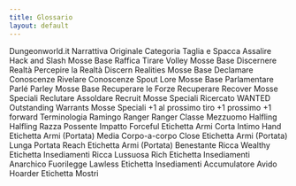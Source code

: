 ```yaml
---
title: Glossario
layout: default
---
```

<div class="panel panel-primary">
<div class="panel-heading>Glossario delle differenze con l'edizione di Narrattiva</div>
<table class="table table-condensed table-striped table-responsive">
	<tr>
		<th>Dungeonworld.it</th>
		<th>Narrattiva</th>
		<th>Originale</th>
		<th>Categoria</th>
	</tr>
	<tr>
		<td>Taglia e Spacca</td>
		<td>Assalire</td>
		<td>Hack and Slash</td>
		<td>Mosse Base</td>
	</tr>
	<tr>
		<td>Raffica</td>
		<td>Tirare</td>
		<td>Volley</td>
		<td>Mosse Base</td>
	</tr>
	<tr>
		<td>Discernere Realtà</td>
		<td>Percepire la Realtà</td>
		<td>Discern Realities</td>
		<td>Mosse Base</td>
	</tr>
	<tr>
		<td>Declamare Conoscenze</td>
		<td>Rivelare Conoscenze</td>
		<td>Spout Lore</td>
		<td>Mosse Base</td>
	</tr>
	<tr>
		<td>Parlamentare</td>
		<td>Parlé</td>
		<td>Parley</td>
		<td>Mosse Base</td>
	</tr>
	<tr>
		<td>Recuperare le Forze</td>
		<td>Recuperare</td>
		<td>Recover</td>
		<td>Mosse Speciali</td>
	</tr>
	<tr>
		<td>Reclutare</td>
		<td>Assoldare</td>
		<td>Recruit</td>
		<td>Mosse Speciali</td>
	</tr>
	<tr>
		<td>Ricercato</td>
		<td>WANTED</td>
		<td>Outstanding Warrants</td>
		<td>Mosse Speciali</td>
	</tr>
	<tr>
		<td>+1 al prossimo tiro</td>
		<td>+1 prossimo</td>
		<td>+1 forward</td>
		<td>Terminologia</td>
	</tr>
	<tr>
		<td>Ramingo</td>
		<td>Ranger</td>
		<td>Ranger</td>
		<td>Classe</td>
	</tr>
	<tr>
		<td>Mezzuomo</td>
		<td>Halfling</td>
		<td>Halfling</td>
		<td>Razza</td>
	</tr>
	<tr>
		<td>Possente</td>
		<td>Impatto</td>
		<td>Forceful</td>
		<td>Etichetta Armi</td>
	</tr>
	<tr>
		<td>Corta</td>
		<td>Intimo</td>
		<td>Hand</td>
		<td>Etichetta Armi (Portata)</td>
	</tr>
	<tr>
		<td>Media</td>
		<td>Corpo-a-corpo</td>
		<td>Close</td>
		<td>Etichetta Armi (Portata)</td>
	</tr>
	<tr>
		<td>Lunga</td>
		<td>Portata</td>
		<td>Reach</td>
		<td>Etichetta Armi (Portata)</td>
	</tr>
	<tr>
		<td>Benestante</td>
		<td>Ricca</td>
		<td>Wealthy</td>
		<td>Etichetta Insediamenti</td>
	</tr>
	<tr>
		<td>Ricca</td>
		<td>Lussuosa</td>
		<td>Rich</td>
		<td>Etichetta Insediamenti</td>
	</tr>
	<tr>
		<td>Anarchico</td>
		<td>Fuorilegge</td>
		<td>Lawless</td>
		<td>Etichetta Insediamenti</td>
	</tr>
	<tr>
		<td>Accumulatore</td>
		<td>Avido</td>
		<td>Hoarder</td>
		<td>Etichetta Mostri</td>
	</tr>
</table>
</div>
</div>